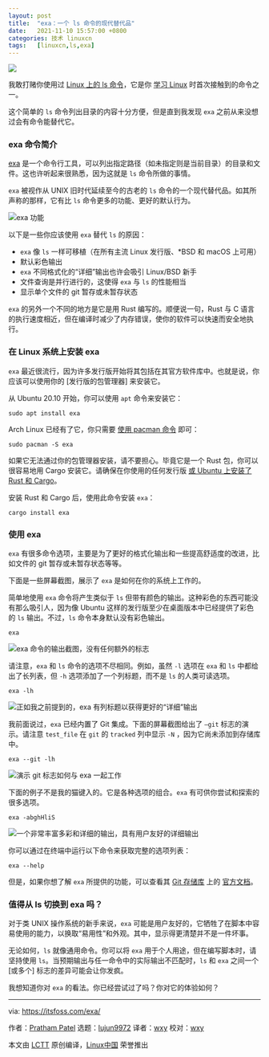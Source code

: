 ```yaml
---
layout: post
title:	"exa：一个 ls 命令的现代替代品"
date:	2021-11-10 15:57:00 +0800 
categories:	技术 linuxcn 
tags:	[linuxcn,ls,exa]
---
```



![](/Asserts/Images/album/202111/10/155648vf7iwcwsetitqfuw.jpg)


我敢打赌你使用过 [Linux 上的 ls 命令](https://linuxhandbook.com/ls-command/)，它是你 [学习 Linux](https://itsfoss.com/free-linux-training-courses/) 时首次接触到的命令之一。


这个简单的 `ls` 命令列出目录的内容十分方便，但是直到我发现 `exa` 之前从来没想过会有命令能替代它。


### exa 命令简介


[exa](https://the.exa.website/) 是一个命令行工具，可以列出指定路径（如未指定则是当前目录）的目录和文件。这也许听起来很熟悉，因为这就是 `ls` 命令所做的事情。


`exa` 被视作从 UNIX 旧时代延续至今的古老的 `ls` 命令的一个现代替代品。如其所声称的那样，它有比 `ls` 命令更多的功能、更好的默认行为。


![exa 功能](/Asserts/Images/album/202111/10/155702mm72rrjvmpz9kprh.png)


以下是一些你应该使用 `exa` 替代 `ls` 的原因：


* `exa` 像 `ls` 一样可移植（在所有主流 Linux 发行版、\*BSD 和 macOS 上可用）
* 默认彩色输出
* `exa` 不同格式化的“详细”输出也许会吸引 Linux/BSD 新手
* 文件查询是并行进行的，这使得 `exa` 与 `ls` 的性能相当
* 显示单个文件的 git 暂存或未暂存状态


`exa` 的另外一个不同的地方是它是用 Rust 编写的。顺便说一句，Rust 与 C 语言的执行速度相近，但在编译时减少了内存错误，使你的软件可以快速而安全地执行。


### 在 Linux 系统上安装 exa


`exa` 最近很流行，因为许多发行版开始将其包括在其官方软件库中。也就是说，你应该可以使用你的 [发行版的包管理器] 来安装它。


从 Ubuntu 20.10 开始，你可以使用 `apt` 命令来安装它：



```
sudo apt install exa

```

Arch Linux 已经有了它，你只需要 [使用 pacman 命令](https://itsfoss.com/pacman-command/) 即可：



```
sudo pacman -S exa

```

如果它无法通过你的包管理器安装，请不要担心。毕竟它是一个 Rust 包，你可以很容易地用 Cargo 安装它。请确保在你使用的任何发行版 [或 Ubuntu 上安装了 Rust 和 Cargo](https://itsfoss.com/install-rust-cargo-ubuntu-linux/)。


安装 Rust 和 Cargo 后，使用此命令安装 `exa`：



```
cargo install exa

```

### 使用 exa


`exa` 有很多命令选项，主要是为了更好的格式化输出和一些提高舒适度的改进，比如文件的 git 暂存或未暂存状态等等。


下面是一些屏幕截图，展示了 `exa` 是如何在你的系统上工作的。


简单地使用 `exa` 命令将产生类似于 `ls` 但带有颜色的输出。这种彩色的东西可能没有那么吸引人，因为像 Ubuntu 这样的发行版至少在桌面版本中已经提供了彩色的 `ls` 输出。不过，`ls` 命令本身默认没有彩色输出。



```
exa

```

![exa 命令的输出截图，没有任何额外的标志](/Asserts/Images/album/202111/10/155702nwcizcfc5c1q1ug9.jpg)


请注意，`exa` 和 `ls` 命令的选项不尽相同。例如，虽然 `-l` 选项在 `exa` 和 `ls` 中都给出了长列表，但 `-h` 选项添加了一个列标题，而不是 `ls` 的人类可读选项。



```
exa -lh

```

![正如我之前提到的，exa 有列标题以获得更好的“详细”输出](/Asserts/Images/album/202111/10/155702k8226p6c3ra2fafn.jpg)


我前面说过，`exa` 已经内置了 Git 集成。下面的屏幕截图给出了 `–git` 标志的演示。请注意 `test_file` 在 `git` 的 `tracked` 列中显示 `-N` ，因为它尚未添加到存储库中。



```
exa --git -lh

```

![演示 git 标志如何与 exa 一起工作](/Asserts/Images/album/202111/10/155703wdr02s72rex3b29q.jpg)


下面的例子不是我的猫键入的。它是各种选项的组合。`exa` 有可供你尝试和探索的很多选项。



```
exa -abghHliS

```

![一个非常丰富多彩和详细的输出，具有用户友好的详细输出](/Asserts/Images/album/202111/10/155703j81475lb746bbrb8.jpg)


你可以通过在终端中运行以下命令来获取完整的选项列表：



```
exa --help

```

但是，如果你想了解 `exa` 所提供的功能，可以查看其 [Git 存储库](https://github.com/ogham/exa) 上的 [官方文档](https://github.com/ogham/exa#command-line-options)。


### 值得从 ls 切换到 exa 吗？


对于类 UNIX 操作系统的新手来说，`exa` 可能是用户友好的，它牺牲了在脚本中容易使用的能力，以换取“易用性”和外观。其中，显示得更清楚并不是一件坏事。


无论如何，`ls` 就像通用命令。你可以将 `exa` 用于个人用途，但在编写脚本时，请坚持使用 `ls`。当预期输出与任一命令中的实际输出不匹配时，`ls` 和 `exa` 之间一个 [或多个] 标志的差异可能会让你发疯。


我想知道你对 `exa` 的看法。你已经尝试过了吗？你对它的体验如何？




---


via: <https://itsfoss.com/exa/>


作者：[Pratham Patel](https://itsfoss.com/author/pratham/) 选题：[lujun9972](https://github.com/lujun9972) 译者：[wxy](https://github.com/wxy) 校对：[wxy](https://github.com/wxy)


本文由 [LCTT](https://github.com/LCTT/TranslateProject) 原创编译，[Linux中国](https://linux.cn/) 荣誉推出
